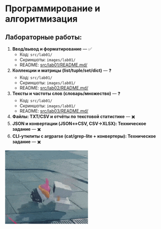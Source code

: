 # Программирование и алгоритмизация
## Лабораторные работы:
1. **Ввод/вывод и форматирование** — ✅
   - Код: `src/lab01/`
   - Скриншоты: `images/lab01/`
   - README: [src/lab01/README.md/](src/lab01/README.md/) 
2. **Коллекции и матрицы (list/tuple/set/dict)** — ❓
   - Код: `src/lab01/`
   - Скриншоты: `images/lab01/`
   - README: [src/lab02/README.md/](src/lab01/README.md/) 
3. **Тексты и частоты слов (словарь/множество)** — ❓
   - Код: `src/lab01/`
   - Скриншоты: `images/lab01/`
   - README: [src/lab03/README.md/](src/lab01/README.md/) 
4. **Файлы: TXT/CSV и отчёты по текстовой статистике** — ✖️
5. **JSON и конвертации (JSON↔CSV, CSV→XLSX): Техническое задание** — ✖️
6. **CLI‑утилиты с argparse (cat/grep‑lite + конвертеры): Техническое задание** — ✖️

![Gif](for_readme/zzz.gif)
